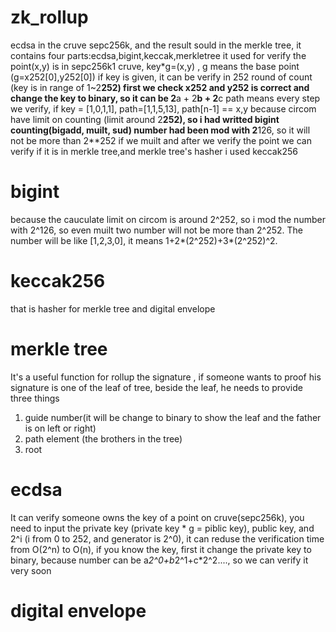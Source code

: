 # zk_rollup
ecdsa in the cruve sepc256k, and the result sould in the merkle tree, it contains four parts:ecdsa,bigint,keccak,merkletree
it used for verify the point(x,y) is in sepc256k1 cruve, key*g=(x,y) , g means the base point (g=x252[0],y252[0])
if key is given, it can be verify in 252 round of count (key is in range of 1~2**252)
first we check x252 and y252 is correct 
and change the key to binary, so it can be 2**a + 2**b + 2**c 
path means every step we verify, if key = [1,0,1,1], path=[1,1,5,13], path[n-1] == x,y
because circom have limit on counting (limit around 2**252), so i had writted bigint counting(bigadd, muilt, sud)
number had been mod with 2**126, so it will not be more than 2**252 if we muilt
and after we verify the point we can verify if it is in merkle tree,and merkle tree's hasher i used keccak256

# bigint 
because the cauculate limit on circom is around 2^252, so i mod the number with 2^126, so even muilt two number will not be more than 2^252. The number will be like [1,2,3,0], it means 1+2*(2^252)+3*(2^252)^2.

# keccak256 
that is hasher for merkle tree and digital envelope

# merkle tree 
It's a useful function for rollup the signature , if someone wants to proof his signature is one of the leaf of tree, beside the leaf, he needs to provide three things
1. guide number(it will be change to binary to show the leaf and the father is on left or right)
2. path element (the brothers in the tree)
3. root

# ecdsa
It can verify someone owns the key of a point on cruve(sepc256k), you need to input the private key (private key * g = piblic key), public key, and 2^i (i from 0 to 252, and generator is 2^0), it can reduse the verification time from O(2^n) to O(n), if you know the key, first it change the private key to binary, because number can be a*2^0+b*2^1+c*2^2...., so we can verify it very soon

# digital envelope

